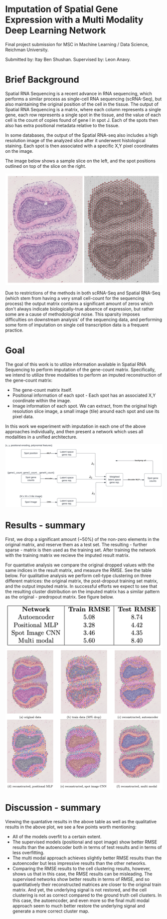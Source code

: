 # Imputation of Spatial Gene Expression with a Multi Modality Deep Learning Network
Final project submission for MSC in Machine Learning / Data Science, Reichman University. 

Submitted by: Itay Ben Shushan. Supervised by: Leon Anavy.

# Brief Background
Spatial RNA Sequencing is a recent advance in RNA sequencing, which performs a similar process as single-cell RNA sequencing (scRNA-Seq), but also maintaining the original position of the cell in the tissue. The output of Spatial RNA Sequencing is a matrix, where each column represents a single gene,  each row represents a single spot in the tissue, and the value of each cell is the count of copies found of gene I in spot J. Each of the spots then also has extra positional metadata relative to the tissue. 

In some databases, the output of the Spatial RNA-seq also includes a high resolution image of the analyzed slice after it underwent histological staining. Each spot is then associated with a specific X,Y pixel coordinates on the image.

The image below shows a sample slice on the left, and the spot positions outlined on top of the slice on the right.

![Slice Image](/docs/figures/for_pages_1.jpg)

Due to restrictions of the methods in both scRNA-Seq and Spatial RNA-Seq (which stem from having a very small cell-count for the sequencing process) the output matrix contains a significant amount of zeros which don't always indicate biologically-true absence of expression, but rather some are a cause of methodological noise. This sparsity imposes difficulties on downstream analysis' of the sequencing data, and performing some form of imputation on single cell transcription data is a frequent practice.

# Goal
The goal of this work is to utilize information available in Spatial RNA Sequencing to perform imputation of the gene-count matrix. Specifically, we intend to utilize three modalities to perform an imputed reconstruction of the gene-count matrix:
- The gene-count matrix itself.
- Positional information of each spot - Each spot has an associated X,Y coordinate within the image.
- Image information of each spot. We can extract, from the original high resolution slice image, a small image (tile) around each spot and use its pixel data. 

In this work we experiment with imputation in each one of the above approaches individually, and then present a network which uses all modalities in a unified architecture.

![Network image](/docs/figures/networkarch2.png)


# Results - summary
First, we drop a significant amount (~50%) of the non-zero elements in the original matrix, and reserve them as a test set. The resulting - further sparse - matrix is then used as the training set. After training the network with the training matrix we recieve the imputed result matrix. 

For quantative analysis we compare the original dropped values with the same indices in the result matrix, and measure the RMSE. See the table below.
For qualitative analysis we perform cell-type clustering on three different matrices: the original matrix, the post-dropout training set matrix, and the output imputed matrix. In successful efforts we expect to see that the resulting cluster distribution on the imputed matrix has a similar pattern as the original - predropout matrix. See figure below.

![Quantative results Image](/docs/figures/for_pages_2.jpg)
![Qualitative results Image](/docs/figures/for_pages_3.jpg)

# Discussion - summary
Viewing the quantative results in the above table as well as the qualitative results in the above plot, we see a few points worth mentioning:
- All of the models overfit to a certain extent.
- The supervised models (positional and spot image) show better RMSE results than the autoencoder both in terms of test results and in terms of less overfitting.
- The multi modal approach achieves slightly better RMSE results than the autoencoder but less impressive results than the other networks.
- Comparing the RMSE results to the cell clustering results, however, shows us that in this case, the RMSE results can be misleading. The supervised networks show better results in terms of RMSE, and so quantitatively their reconstructed matrices are closer to the original train matrix. And yet, the underlying signal is not restored, and the cell clustering is not as correct compared to the ground truth cell clusters. In this case, the autoencoder, and even more so the final multi modal approach seem to much better restore the underlying signal and generate a more correct cluster map.
